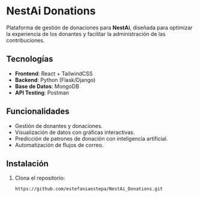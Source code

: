 # NestAi Donations

Plataforma de gestión de donaciones para **NestAi**, diseñada para optimizar la experiencia de los donantes y facilitar la administración de las contribuciones.

## Tecnologías
- **Frontend**: React + TailwindCSS
- **Backend**: Python (Flask/Django)
- **Base de Datos**: MongoDB
- **API Testing**: Postman

## Funcionalidades
- Gestión de donantes y donaciones.
- Visualización de datos con gráficas interactivas.
- Predicción de patrones de donación con inteligencia artificial.
- Automatización de flujos de correo.

## Instalación
1. Clona el repositorio:
   ```bash
   https://github.com/estefaniaestepa/NestAi_Donations.git
